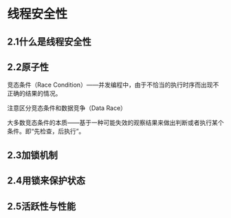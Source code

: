 # 线程安全性

## 2.1什么是线程安全性

## 2.2原子性

竞态条件（Race Condition）——并发编程中，由于不恰当的执行时序而出现不正确的结果的情况。

注意区分竞态条件和数据竞争（Data Race）

大多数竞态条件的本质——基于一种可能失效的观察结果来做出判断或者执行某个条件。即“先检查，后执行”。

## 2.3加锁机制

## 2.4用锁来保护状态

## 2.5活跃性与性能

